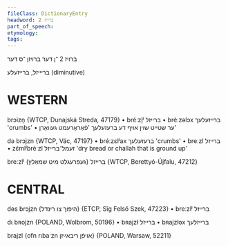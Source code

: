```yaml
---
fileClass: DictionaryEntry
headword: ברויז 2
part_of_speech: 
etymology: 
tags: 
---
```

ברויז 2
־ן
דער
ברויזן
־ס
דער

בריייזל, ברייזעלע
(diminutive)

WESTERN
========

brɔizn̩ {WTCP, Dunajská Streda, 47179}
	•	bréːzl̩ʲ ברייזל
	•	bréːzəlɔx ברייזעלעך 'crumbs'
	•	ער שטייט שוין אויף דע ברעזעלעך 'פֿאַראָרעמט געוואָרן'

də brɔjzn {WTCP, Vác, 47197}
	•	bréːzɛlʲax ברעזעלעך 'crumbs'
	•	breːzl ברייזל
	•	zɛ́mlʲbrèˑzl זעמל־ברייזל 'dry bread or challah that is ground up'

breːzlʲ ברייזל {געפּרעגלט מיט שמאַלץ} {WTCP, Berettyó-Újfalu, 47212}

CENTRAL
========

dəs brɔjzn {היפּוך צו רינדל} {ETCP, Sîg Felső Szek, 47223}
	•	breːzlʲ ברייזל

dɩ bʀojzn {POLAND, Wolbrom, 50196}
	•	bʀajzɫ ברייזל
	•	bʀajzɫəx ברייזלעך

brajzl {ofn rɩbaˑzn אויפֿן ריבאײַזן} {POLAND, Warsaw, 52211}